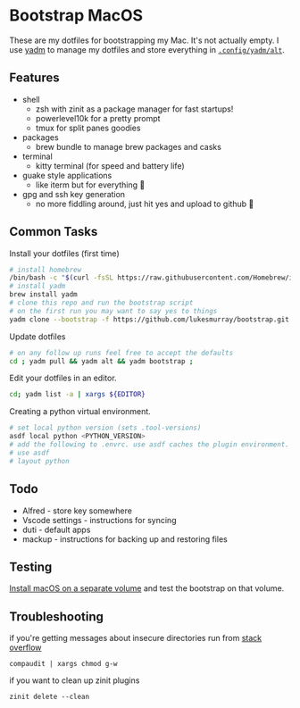 # Bootstrap MacOS

These are my dotfiles for bootstrapping my Mac.
It's not actually empty.
I use [yadm](https://github.com/TheLocehiliosan/yadm) to manage my dotfiles and store everything in [`.config/yadm/alt`](../.config/yadm/alt).

## Features

- shell
  - zsh with zinit as a package manager for fast startups!
  - powerlevel10k for a pretty prompt
  - tmux for split panes goodies
- packages
  - brew bundle to manage brew packages and casks
- terminal
  - kitty terminal (for speed and battery life)
- guake style applications
  - like iterm but for everything 🦄
- gpg and ssh key generation
  - no more fiddling around, just hit yes and upload to github 🚀

## Common Tasks

Install your dotfiles (first time)

```sh
# install homebrew
/bin/bash -c "$(curl -fsSL https://raw.githubusercontent.com/Homebrew/install/HEAD/install.sh)"
# install yadm
brew install yadm
# clone this repo and run the bootstrap script
# on the first run you may want to say yes to things
yadm clone --bootstrap -f https://github.com/lukesmurray/bootstrap.git ;
```

Update dotfiles

```sh
# on any follow up runs feel free to accept the defaults
cd ; yadm pull && yadm alt && yadm bootstrap ;
```

Edit your dotfiles in an editor.

```sh
cd; yadm list -a | xargs ${EDITOR}
```

Creating a python virtual environment.

```sh
# set local python version (sets .tool-versions)
asdf local python <PYTHON_VERSION>
# add the following to .envrc. use asdf caches the plugin environment.  layout python creates a virtual environment.
# use asdf
# layout python
```

## Todo

- Alfred - store key somewhere
- Vscode settings - instructions for syncing
- duti - default apps
- mackup - instructions for backing up and restoring files

## Testing

[Install macOS on a separate volume](https://support.apple.com/en-us/HT208891) and test the bootstrap on that volume.

## Troubleshooting

if you're getting messages about insecure directories run from [stack overflow](https://stackoverflow.com/questions/13762280/zsh-compinit-insecure-directories)

```
compaudit | xargs chmod g-w
```

if you want to clean up zinit plugins

```
zinit delete --clean
```
